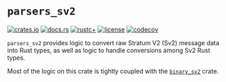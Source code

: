 # `parsers_sv2`

[![crates.io](https://img.shields.io/crates/v/parsers_sv2.svg)](https://crates.io/crates/parsers_sv2)
[![docs.rs](https://docs.rs/parsers_sv2/badge.svg)](https://docs.rs/parsers_sv2)
[![rustc+](https://img.shields.io/badge/rustc-1.75.0%2B-lightgrey.svg)](https://blog.rust-lang.org/2023/12/28/Rust-1.75.0.html)
[![license](https://img.shields.io/badge/license-MIT%2FApache--2.0-blue.svg)](https://github.com/stratum-mining/stratum/blob/main/LICENSE.md)
[![codecov](https://codecov.io/gh/stratum-mining/stratum/branch/main/graph/badge.svg?flag=parsers_sv2-coverage)](https://codecov.io/gh/stratum-mining/stratum)

`parsers_sv2` provides logic to convert raw Stratum V2 (Sv2) message data into Rust types, as well as logic to handle conversions among Sv2 Rust types.

Most of the logic on this crate is tightly coupled with the [`binary_sv2`](https://docs.rs/binary_sv2/latest/binary_sv2/) crate.
